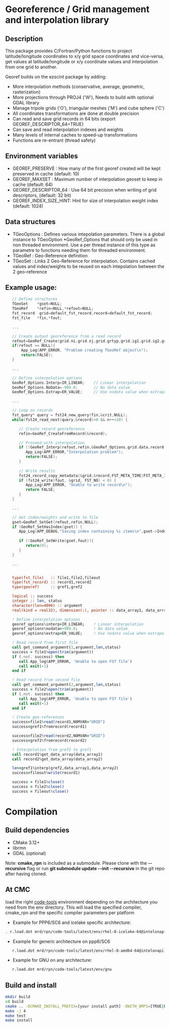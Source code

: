 # Georeference / Grid management and interpolation library

## Description

This package provides C/Fortran/Python functions to project latitude/longitude coordinates to x/y grid space coordinates and vice-versa, get values at latitude/longitude or x/y coordinate values and interpolation from one grid to another.

Georef builds on the ezscint package by adding:
* More interpolation methods (conservative, average, geometric, rasterization)
* More projections through PROJ4 ('W'), Needs to build with optional GDAL library
* Manage tripole grids ('O'), triangular meshes ('M') and cube sphere ('C')
* All coordinates transformations are done at double precision
* Can read and save grid records in 64 bits (export GEOREF_DESCRIPTOR_64=TRUE)
* Can save and read interpolation indexes and weights
* Many levels of internal caches to speed-up transformations
* Functions are re-entrant (thread safety)

## Environment variables

* GEOREF_PRESERVE       : How many of the first georef created will be kept preserved in cache (default: 10)
* GEOREF_MAXSET         : Maximum number of interpolation geoset to keep in cache (default: 64)
* GEOREF_DESCRIPTOR_64  : Use 64 bit precision when writing of grid descriptors, (default: 32 bit)
* GEOREF_INDEX_SIZE_HINT: Hint for size of interpolation weight index (default: 1024)

## Data structures

* TGeoOptions : Defines various intepolation parameters. There is a global instance to TGeoOption *GeoRef_Options that should only be used in non threaded environment. Use a per thread instance of this type as parametre to functions needing them for threaded environment.
* TGeoRef     : Geo-Reference definition
* TGeoSet     : Links 2 Geo-Reference for interpolation. Contains cached values and index/weights to be reused on each intepolation between the 2 geo-reference

## Example usage:

```C
   // Define structures
   TGeoSet    *gset=NULL;
   TGeoRef    *refin=NULL,*refout=NULL;
   fst_record  grid=default_fst_record,record=default_fst_record;
   fst_file   *fin,*fout;

   ...

   // Create output georeference from a read record
   refout=GeoRef_Create(grid.ni,grid.nj,grid.grtyp,grid.ig1,grid.ig2,grid.ig3,grid.ig4,(fst_file*)grid.file);
   if(refout == NULL){
       App_Log(APP_ERROR, "Problem creating TGeoRef object\n");
       return(FALSE);
   }

   ...

   // Define interpolation options
   GeoRef_Options.Interp=IR_LINEAR;    // Linear interpolation
   GeoRef_Options.NoData=-999.0;       // No data value
   GeoRef_Options.Extrap=ER_VALUE;     // Use nodata value when extrapolating

   ...

   // Loop on records
   fst_query* query = fst24_new_query(fin,&crit,NULL);
   while(fst24_read_next(query,&record)>0 && n++<10) {

      // Create record georeference 
      refin=GeoRef_CreateFromRecord(&record);

      // Proceed with interpolation
      if (!GeoRef_Interp(refout,refin,&GeoRef_Options,grid.data,record.data)) {
         App_Log(APP_ERROR,"Interpolation problem");
         return(FALSE);
      }   
    
      // Write results
	  fst24_record_copy_metadata(&grid,&record,FST_META_TIME|FST_META_INFO);
      if (fst24_write(fout, &grid, FST_NO) < 0) {
         App_Log(APP_ERROR, "Unable to write record\n");
         return FALSE;
      }
   }

   ...

   // Get index/weights and write to file 
   gset=GeoRef_SetGet(refout,refin,NULL);
   if (GeoRef_SetHasIndex(gset)) {
      App_Log(APP_DEBUG,"Saving index containing %i items\n",gset->IndexSize);
      
      if (!GeoRef_SetWrite(gset,fout)){
         return(0);
      }
   }

   ...    
```

```fortran

   type(fst_file)   :: file1,file2,fileout
   type(fst_record) :: record1,record2
   type(georef)     :: gref1,gref2

   logical :: success
   integer :: len, status
   character(len=4096) :: argument
   real(kind = real32), dimension(:), pointer :: data_array1, data_array2

   ! Define interpolation options
   georef_options%interp=IR_LINEAR;    ! Linear interpolation
   georef_options%nodata=-999.0;       ! No data value
   georef_options%extrap=ER_VALUE;     ! Use nodata value when extrapolating

   ! Read record from first file
   call get_command_argument(1,argument,len,status)
   success = file1%open(trim(argument))
   if (.not. success) then
      call App_log(APP_ERROR, 'Unable to open FST file')
      call exit(-1)
   end if

   ! Read record from second file
   call get_command_argument(2,argument,len,status)
   success = file2%open(trim(argument))
   if (.not. success) then
      call App_log(APP_ERROR, 'Unable to open FST file')
      call exit(-1)
   end if

   ! Create geo-references
   success=file1%read(record1,NOMVAR="GRID")
   success=gref1%fromrecord(record1)

   success=file2%read(record2,NOMVAR="GRID")
   success=gref2%fromrecord(record2)

   ! Interpolation from gref2 to gref1
   call record1%get_data_array(data_array1)
   call record2%get_data_array(data_array2)

   len=gref1%interp(gref2,data_array1,data_array2)
   success=fileout%write(record1)

   success = file1%close()
   success = file2%close()
   success = fileout%close()

```

# Compilation

## Build dependencies

- CMake 3.12+
- librmn
- GDAL (optional)

Note: **cmake_rpn** is included as a submodule.  Please clone with the
**--recursive** flag or run **git submodule update --init --recursive** in the
git repo after having cloned.

## At CMC

load the right [code-tools](https://gitlab.science.gc.ca/RPN-SI/code-tools) environment depending on the architecture you need from the env directory.
This will load the specified compiler, cmake_rpn and the specific compiler parameters per platform

- Example for PPP6/SC6 and icelake specific architecture:

```bash
. r.load.dot mrd/rpn/code-tools/latest/env/rhel-8-icelake-64@intelonapi-2025.1.0
```

- Example for generic architecture on ppp6/SC6

```bash
   r.load.dot mrd/rpn/code-tools/latest/env/rhel-8-amd64-64@intelonapi-2025.1.0
```

- Example for GNU on any architecture:

```bash
   r.load.dot mrd/rpn/code-tools/latest/env/gnu
```

## Build and install

```bash
mkdir build
cd build
cmake .. -DCMAKE_INSTALL_PREFIX=[your install path] -DWITH_OMPI=[TRUE|FALSE] -Drmn_ROOT=[rmnlib location]
make -j 4
make test
make install
```
